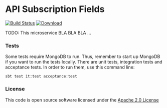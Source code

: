 # API Subscription Fields

[![Build Status](https://travis-ci.org/hmrc/api-subscription-fields.svg)](https://travis-ci.org/hmrc/api-subscription-fields) [ ![Download](https://api.bintray.com/packages/hmrc/releases/api-subscription-fields/images/download.svg) ](https://bintray.com/hmrc/releases/api-subscription-fields/_latestVersion)

TODO: This microservice BLA BLA BLA ...

### Tests
Some tests require MongoDB to run. 
Thus, remember to start up MongoDB if you want to run the tests locally.
There are unit tests, integration tests and acceptance tests.
In order to run them, use this command line:
```
sbt test it:test acceptance:test
```


### License

This code is open source software licensed under the [Apache 2.0 License]("http://www.apache.org/licenses/LICENSE-2.0.html")
